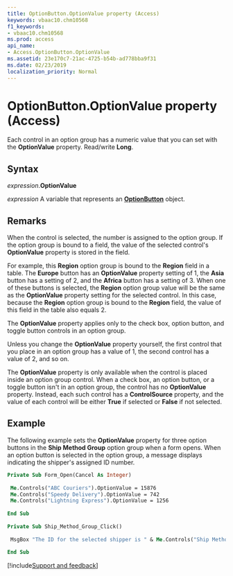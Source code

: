 ```yaml
---
title: OptionButton.OptionValue property (Access)
keywords: vbaac10.chm10568
f1_keywords:
- vbaac10.chm10568
ms.prod: access
api_name:
- Access.OptionButton.OptionValue
ms.assetid: 23e170c7-21ac-4725-b54b-ad778bba9f31
ms.date: 02/23/2019
localization_priority: Normal
---
```



# OptionButton.OptionValue property (Access)

Each control in an option group has a numeric value that you can set with the **OptionValue** property. Read/write **Long**.


## Syntax

_expression_.**OptionValue**

_expression_ A variable that represents an **[OptionButton](Access.OptionButton.md)** object.


## Remarks

When the control is selected, the number is assigned to the option group. If the option group is bound to a field, the value of the selected control's **OptionValue** property is stored in the field.

For example, this **Region** option group is bound to the **Region** field in a table. The **Europe** button has an **OptionValue** property setting of 1, the **Asia** button has a setting of 2, and the **Africa** button has a setting of 3. When one of these buttons is selected, the **Region** option group value will be the same as the **OptionValue** property setting for the selected control. In this case, because the **Region** option group is bound to the **Region** field, the value of this field in the table also equals 2.

The **OptionValue** property applies only to the check box, option button, and toggle button controls in an option group.

Unless you change the **OptionValue** property yourself, the first control that you place in an option group has a value of 1, the second control has a value of 2, and so on.

The **OptionValue** property is only available when the control is placed inside an option group control. When a check box, an option button, or a toggle button isn't in an option group, the control has no **OptionValue** property. Instead, each such control has a **ControlSource** property, and the value of each control will be either **True** if selected or **False** if not selected.


## Example

The following example sets the **OptionValue** property for three option buttons in the **Ship Method Group** option group when a form opens. When an option button is selected in the option group, a message displays indicating the shipper's assigned ID number.


```vb
Private Sub Form_Open(Cancel As Integer) 
 
 Me.Controls("ABC Couriers").OptionValue = 15876 
 Me.Controls("Speedy Delivery").OptionValue = 742 
 Me.Controls("Lightning Express").OptionValue = 1256 
 
End Sub 
 
Private Sub Ship_Method_Group_Click() 
 
 MsgBox "The ID for the selected shipper is " & Me.Controls("Ship Method Group").Value 
 
End Sub
```


[!include[Support and feedback](~/includes/feedback-boilerplate.md)]

